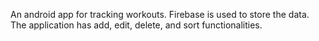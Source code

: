An android app for tracking workouts. Firebase is used to store the data. The application has add, edit, delete, and sort functionalities.

